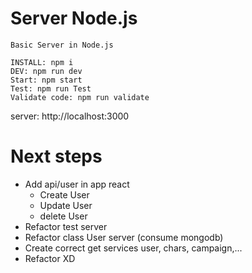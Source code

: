 # Server Node.js

```
Basic Server in Node.js

INSTALL: npm i
DEV: npm run dev
Start: npm start
Test: npm run Test
Validate code: npm run validate
```

server: http://localhost:3000

# Next steps

- Add api/user in app react
  - Create User
  - Update User
  - delete User
- Refactor test server
- Refactor class User server (consume mongodb)
- Create correct get services user, chars, campaign,...
- Refactor XD
